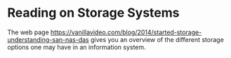 # Reading on Storage Systems

The web page https://vanillavideo.com/blog/2014/started-storage-understanding-san-nas-das gives you an overview of the different storage options one may have in an information system.
